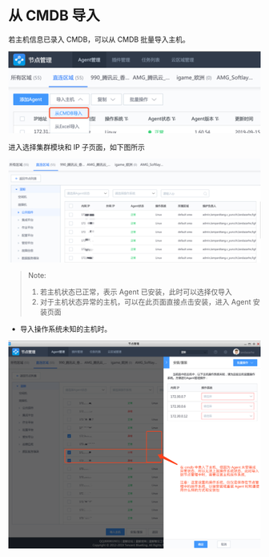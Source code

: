 # 从 CMDB 导入

若主机信息已录入 CMDB，可以从 CMDB 批量导入主机。

![401111](../assets/agent0/image-20190915212401111.png)



进入选择集群模块和 IP 子页面，如下图所示

![506248](../assets/agent0/image-20190915212506248.png)

> Note:
>
> 1. 若主机状态已正常，表示 Agent 已安装，此时可以选择仅导入
> 2. 对于主机状态异常的主机，可以在此页面直接点击安装，进入 Agent 安装页面



- 导入操作系统未知的主机时。

![818805](../assets/agent0/image-20190915214818805.png)
